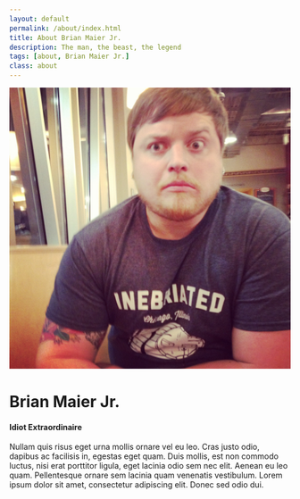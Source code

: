 ```yaml
---
layout: default
permalink: /about/index.html
title: About Brian Maier Jr.
description: The man, the beast, the legend
tags: [about, Brian Maier Jr.]
class: about
---
```



![Beautiful eh?](/assets/img/me.jpg)
# Brian Maier Jr.
#### Idiot Extraordinaire

Nullam quis risus eget urna mollis ornare vel eu leo. Cras justo odio, dapibus ac facilisis in, egestas eget quam. Duis mollis, est non commodo luctus, nisi erat porttitor ligula, eget lacinia odio sem nec elit. Aenean eu leo quam. Pellentesque ornare sem lacinia quam venenatis vestibulum. Lorem ipsum dolor sit amet, consectetur adipiscing elit. Donec sed odio dui.


<div class="social">
	<a href=""><span class="icon-twitter"></span></a>
	<a href=""><span class="icon-github"></span></a>
	<a href=""><span class="icon-dribbble"></span></a>
	<a href=""><span class="icon-linkedin"></span></a>
</div>


